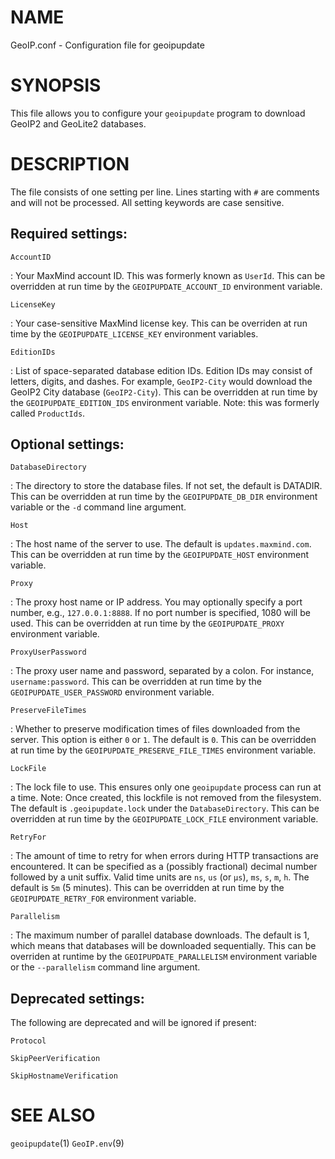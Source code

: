 # NAME

GeoIP.conf - Configuration file for geoipupdate

# SYNOPSIS

This file allows you to configure your `geoipupdate` program to
download GeoIP2 and GeoLite2 databases.

# DESCRIPTION

The file consists of one setting per line. Lines starting with `#`
are comments and will not be processed. All setting keywords are case
sensitive.

## Required settings:

`AccountID`

:   Your MaxMind account ID. This was formerly known as `UserId`. This can be
    overridden at run time by the `GEOIPUPDATE_ACCOUNT_ID` environment
    variable.

`LicenseKey`

:   Your case-sensitive MaxMind license key. This can be overriden at run time
    by the `GEOIPUPDATE_LICENSE_KEY` environment variables.

`EditionIDs`

:   List of space-separated database edition IDs. Edition IDs may consist
    of letters, digits, and dashes.  For example, `GeoIP2-City` would
    download the GeoIP2 City database (`GeoIP2-City`). This can be overridden
    at run time by the `GEOIPUPDATE_EDITION_IDS` environment variable. Note:
    this was formerly called `ProductIds`.

## Optional settings:

`DatabaseDirectory`

:   The directory to store the database files. If not set, the default is
    DATADIR. This can be overridden at run time by the `GEOIPUPDATE_DB_DIR`
    environment variable or the `-d` command line argument.

`Host`

:   The host name of the server to use. The default is `updates.maxmind.com`.
    This can be overridden at run time by the `GEOIPUPDATE_HOST` environment
    variable.

`Proxy`

:   The proxy host name or IP address. You may optionally specify a port
    number, e.g., `127.0.0.1:8888`. If no port number is specified, 1080
    will be used. This can be overridden at run time by the
    `GEOIPUPDATE_PROXY` environment variable.

`ProxyUserPassword`

:   The proxy user name and password, separated by a colon. For instance,
    `username:password`. This can be overridden at run time by the
    `GEOIPUPDATE_USER_PASSWORD` environment variable.

`PreserveFileTimes`

:   Whether to preserve modification times of files downloaded from the
    server. This option is either `0` or `1`. The default is `0`. This
    can be overridden at run time by the `GEOIPUPDATE_PRESERVE_FILE_TIMES`
    environment variable.

`LockFile`

:   The lock file to use. This ensures only one `geoipupdate` process can run
    at a time. Note: Once created, this lockfile is not removed from the
    filesystem. The default is `.geoipupdate.lock` under the
    `DatabaseDirectory`. This can be overridden at run time by the
    `GEOIPUPDATE_LOCK_FILE` environment variable.

`RetryFor`

:   The amount of time to retry for when errors during HTTP transactions are
    encountered. It can be specified as a (possibly fractional) decimal number
    followed by a unit suffix. Valid time units are `ns`, `us` (or `µs`), `ms`,
    `s`, `m`, `h`. The default is `5m` (5 minutes). This can be overridden at
    run time by the `GEOIPUPDATE_RETRY_FOR` environment variable.

`Parallelism`

:	The maximum number of parallel database downloads. The default is
	1, which means that databases will be downloaded sequentially. This can be
	overriden at runtime by the `GEOIPUPDATE_PARALLELISM` environment variable
    or the `--parallelism` command line argument.

## Deprecated settings:

The following are deprecated and will be ignored if present:

`Protocol`

`SkipPeerVerification`

`SkipHostnameVerification`

# SEE ALSO

`geoipupdate`(1)
`GeoIP.env`(9)

